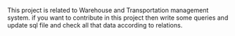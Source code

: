 This project is related to Warehouse and Transportation management system. if you want to contribute in this project then write some queries and update sql file and check all that data according to relations.

